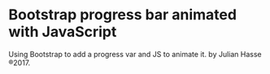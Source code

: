 # Bootstrap progress bar animated with JavaScript

Using Bootstrap to add a progress var and JS to animate it.
by Julian Hasse ®2017.
